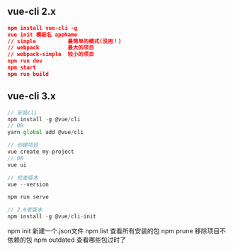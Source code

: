 ﻿## vue-cli 2.x
```json
npm install vue-cli -g
vue init 模板名 appName
// simple          最简单的模式(没用！)
// webpack         最大的项目
// webpack-simple  较小的项目
npm run dev
npm start
npm run build
```
## vue-cli 3.x
```js
// 安装cli
npm install -g @vue/cli
// OR
yarn global add @vue/cli

// 创建项目
vue create my-project
// OR
vue ui

// 检查版本
vue --version

npm run serve

// 2.0老版本
npm install -g @vue/cli-init
```



npm init        新建一个.json文件
npm list        查看所有安装的包
npm prune        移除项目不依赖的包
npm outdated        查看哪些包过时了